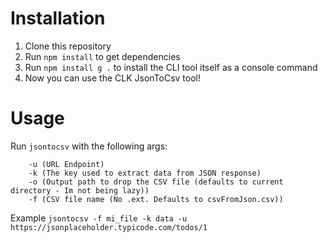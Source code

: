 # Installation

1. Clone this repository
2. Run `npm install` to get dependencies
3. Run `npm install g .` to install the CLI tool itself as a console command
4. Now you can use the CLK JsonToCsv tool!

# Usage

Run `jsontocsv` with the following args:
```
    -u (URL Endpoint)
    -k (The key used to extract data from JSON response)
    -o (Output path to drop the CSV file (defaults to current directory - Im not being lazy))
    -f (CSV file name (No .ext. Defaults to csvFromJson.csv))
```

Example
`jsontocsv -f mi_file -k data -u https://jsonplaceholder.typicode.com/todos/1`